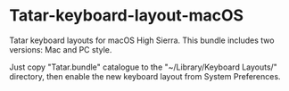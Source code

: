 # Tatar-keyboard-layout-macOS
Tatar keyboard layouts for macOS High Sierra. This bundle includes two versions: Mac and PC style.

Just copy "Tatar.bundle" catalogue to the "~/Library/Keyboard Layouts/" directory, then enable the new keyboard layout from System Preferences.
